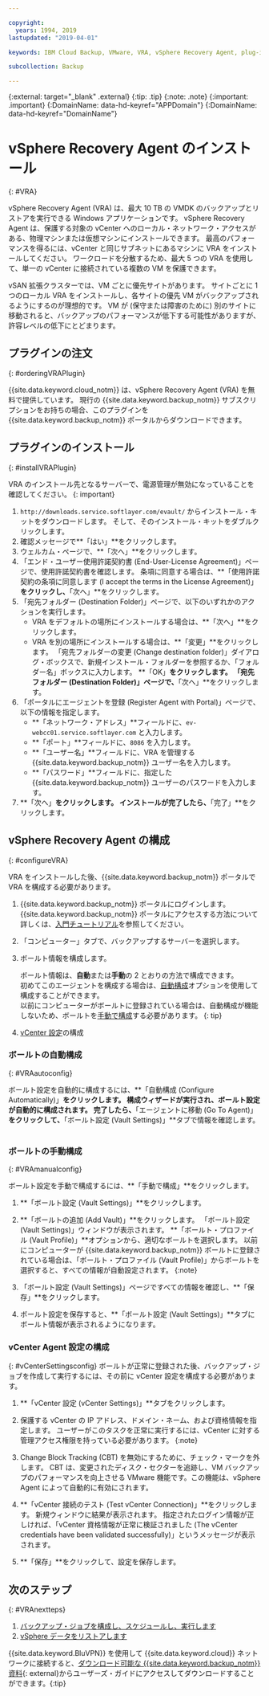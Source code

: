 ```yaml
---

copyright:
  years: 1994, 2019
lastupdated: "2019-04-01"

keywords: IBM Cloud Backup, VMware, VRA, vSphere Recovery Agent, plug-in, plugin, EVault, Carbonite, vSphere

subcollection: Backup

---
```

{:external: target="_blank" .external}
{:tip: .tip}
{:note: .note}
{:important: .important}
{:DomainName: data-hd-keyref="APPDomain"}
{:DomainName: data-hd-keyref="DomainName"}

# vSphere Recovery Agent のインストール
{: #VRA}

vSphere Recovery Agent (VRA) は、最大 10 TB の VMDK のバックアップとリストアを実行できる Windows アプリケーションです。 vSphere Recovery Agent は、保護する対象の vCenter へのローカル・ネットワーク・アクセスがある、物理マシンまたは仮想マシンにインストールできます。 最高のパフォーマンスを得るには、vCenter と同じサブネットにあるマシンに VRA をインストールしてください。 ワークロードを分散するため、最大 5 つの VRA を使用して、単一の vCenter に接続されている複数の VM を保護できます。

vSAN 拡張クラスターでは、VM ごとに優先サイトがあります。 サイトごとに 1 つのローカル VRA をインストールし、各サイトの優先 VM がバックアップされるようにするのが理想的です。 VM が (保守または障害のために) 別のサイトに移動されると、バックアップのパフォーマンスが低下する可能性がありますが、許容レベルの低下にとどまります。


## プラグインの注文
{: #orderingVRAPlugin}

{{site.data.keyword.cloud_notm}} は、vSphere Recovery Agent (VRA) を無料で提供しています。 現行の {{site.data.keyword.backup_notm}} サブスクリプションをお持ちの場合、このプラグインを {{site.data.keyword.backup_notm}} ポータルからダウンロードできます。

## プラグインのインストール
{: #installVRAPlugin}

VRA のインストール先となるサーバーで、電源管理が無効になっていることを確認してください。
{: important}

1. `http://downloads.service.softlayer.com/evault/` からインストール・キットをダウンロードします。 そして、そのインストール・キットをダブルクリックします。
2. 確認メッセージで**「はい」**をクリックします。
3. ウェルカム・ページで、**「次へ」**をクリックします。
4. 「エンド・ユーザー使用許諾契約書 (End-User-License Agreement)」ページで、使用許諾契約書を確認します。 条項に同意する場合は、**「使用許諾契約の条項に同意します (I accept the terms in the License Agreement)」**をクリックし、**「次へ」**をクリックします。
5. 「宛先フォルダー (Destination Folder)」ページで、以下のいずれかのアクションを実行します。
   * VRA をデフォルトの場所にインストールする場合は、**「次へ」**をクリックします。
   * VRA を別の場所にインストールする場合は、**「変更」**をクリックします。 「宛先フォルダーの変更 (Change destination folder)」ダイアログ・ボックスで、新規インストール・フォルダーを参照するか、「フォルダー名」ボックスに入力します。 **「OK」**をクリックします。 「宛先フォルダー (Destination Folder)」ページで、**「次へ」**をクリックします。
6. 「ポータルにエージェントを登録 (Register Agent with Portal)」ページで、以下の情報を指定します。
   * **「ネットワーク・アドレス」**フィールドに、`ev-webcc01.service.softlayer.com` と入力します。
   * **「ポート」**フィールドに、`8086` を入力します。
   * **「ユーザー名」**フィールドに、VRA を管理する {{site.data.keyword.backup_notm}} ユーザー名を入力します。
   * **「パスワード」**フィールドに、指定した {{site.data.keyword.backup_notm}} ユーザーのパスワードを入力します。
7.	**「次へ」**をクリックします。 インストールが完了したら、**「完了」**をクリックします。

## vSphere Recovery Agent の構成
{: #configureVRA}

VRA をインストールした後、{{site.data.keyword.backup_notm}} ポータルで VRA を構成する必要があります。

1. {{site.data.keyword.backup_notm}} ポータルにログインします。 {{site.data.keyword.backup_notm}} ポータルにアクセスする方法について詳しくは、[入門チュートリアル](/docs/infrastructure/Backup?topic=Backup-getting-started#accessingWebCC)を参照してください。
2. 「コンピューター」タブで、バックアップするサーバーを選択します。
3. ボールト情報を構成します。

   ボールト情報は、**自動**または**手動**の 2 とおりの方法で構成できます。<br/>初めてこのエージェントを構成する場合は、[自動構成](#VRAautoconfig)オプションを使用して構成することができます。<br/>以前にコンピューターがボールトに登録されている場合は、自動構成が機能しないため、ボールトを[手動で構成](#VRAmanualconfig)する必要があります。
   {: tip}

4. [vCenter 設定](#vCenterSettingsconfig)の構成   

### ボールトの自動構成
{: #VRAautoconfig}

ボールト設定を自動的に構成するには、**「自動構成 (Configure Automatically)」**をクリックします。 構成ウィザードが実行され、ボールト設定が自動的に構成されます。 完了したら、**「エージェントに移動 (Go To Agent)」**をクリックして、**「ボールト設定 (Vault Settings)」**タブで情報を確認します。
 

### ボールトの手動構成
{: #VRAmanualconfig}

ボールト設定を手動で構成するには、**「手動で構成」**をクリックします。   
1. **「ボールト設定 (Vault Settings)」**をクリックします。
2. **「ボールトの追加 (Add Vault)」**をクリックします。 「ボールト設定 (Vault Settings)」ウィンドウが表示されます。 **「ボールト・プロファイル (Vault Profile)」**オプションから、適切なボールトを選択します。
   以前にコンピューターが {{site.data.keyword.backup_notm}} ボールトに登録されている場合は、「ボールト・プロファイル (Vault Profile)」からボールトを選択すると、すべての情報が自動設定されます。
   {:note}

3. 「ボールト設定 (Vault Settings)」ページですべての情報を確認し、**「保存」**をクリックします。
4. ボールト設定を保存すると、**「ボールト設定 (Vault Settings)」**タブにボールト情報が表示されるようになります。


### vCenter Agent 設定の構成
{: #vCenterSettingsconfig}
ボールトが正常に登録された後、バックアップ・ジョブを作成して実行するには、その前に vCenter 設定を構成する必要があります。

1. **「vCenter 設定 (vCenter Settings)」**タブをクリックします。
2. 保護する vCenter の IP アドレス、ドメイン・ネーム、および資格情報を指定します。
   ユーザーがこのタスクを正常に実行するには、vCenter に対する管理アクセス権限を持っている必要があります。
   {:note}

3. Change Block Tracking (CBT) を無効にするために、チェック・マークを外します。 CBT は、変更されたディスク・セクターを追跡し、VM バックアップのパフォーマンスを向上させる VMware 機能です。この機能は、vSphere Agent によって自動的に有効にされます。
4. **「vCenter 接続のテスト (Test vCenter Connection)」**をクリックします。 新規ウィンドウに結果が表示されます。 指定されたログイン情報が正しければ、「vCenter 資格情報が正常に検証されました (The vCenter credentials have been validated successfully)」というメッセージが表示されます。
5. **「保存」**をクリックして、設定を保存します。

## 次のステップ
{: #VRAnextteps}
1. [バックアップ・ジョブを構成し、スケジュールし、実行します](/docs/infrastructure/Backup?topic=Backup-ConfigureVRA#VConfigureVRA)
2. [vSphere データをリストアします](/docs/infrastructure/Backup?topic=Backup-VRARestore#VRARestore)

{{site.data.keyword.BluVPN}} を使用して {{site.data.keyword.cloud}} ネットワークに接続すると、[ダウンロード可能な {{site.data.keyword.backup_notm}} 資料](http://downloads.service.softlayer.com/evault/Documentation/){: external}からユーザーズ・ガイドにアクセスしてダウンロードすることができます。{:tip}
